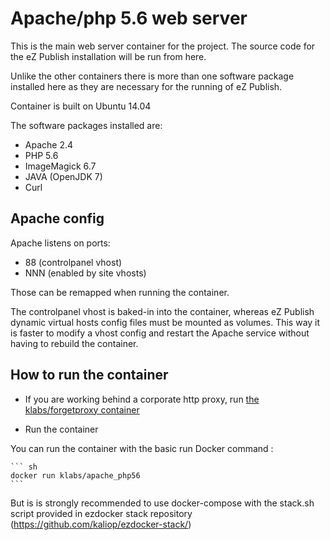 # Apache/php 5.6 web server

This is the main web server container for the project. The source code for the eZ Publish installation will be run from here.

Unlike the other containers there is more than one software package installed here as they are necessary for the running of eZ Publish.

Container is built on Ubuntu 14.04

The software packages installed are:

* Apache 2.4
* PHP 5.6
* ImageMagick 6.7
* JAVA (OpenJDK 7)
* Curl

## Apache config

Apache listens on ports:
* 88 (controlpanel vhost)
* NNN (enabled by site vhosts)

Those can be remapped when running the container.

The controlpanel vhost is baked-in into the container, whereas eZ Publish dynamic virtual hosts config files must be mounted as volumes.
This way it is faster to modify a vhost config and restart the Apache service without having to rebuild the container.

## How to run the container

* If you are working behind a corporate http proxy, run [the klabs/forgetproxy container](https://registry.hub.docker.com/u/klabs/forgetproxy/)

* Run the container

You can run the container with the basic run Docker command :


	``` sh
    docker run klabs/apache_php56
    ```

 But is is strongly recommended to use docker-compose with the stack.sh script provided in ezdocker stack repository (https://github.com/kaliop/ezdocker-stack/)